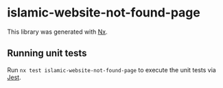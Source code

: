 # islamic-website-not-found-page

This library was generated with [Nx](https://nx.dev).

## Running unit tests

Run `nx test islamic-website-not-found-page` to execute the unit tests via [Jest](https://jestjs.io).

